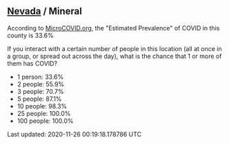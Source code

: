 
## [Nevada](/united-states/nevada) / Mineral

According to [MicroCOVID.org](http://microcovid.org),
the "Estimated Prevalence" of COVID in this county is 33.6%

If you interact with a certain number of people in this location
(all at once in a group, or spread out across the day), what is the chance that
1 or more of them has COVID?

- 1 person: 33.6%
- 2 people: 55.9%
- 3 people: 70.7%
- 5 people: 87.1%
- 10 people: 98.3%
- 25 people: 100.0%
- 100 people: 100.0%

Last updated: 2020-11-26 00:19:18.178786 UTC
